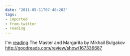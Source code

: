 ```yaml
---
date: "2011-05-11T07:40:20Z"
tags:
- imported
- from-twitter
- reading
---
```

I'm [reading](/tags/reading) The Master and Margarita by Mikhail Bulgakov http://goodreads.com/review/show/167336687

